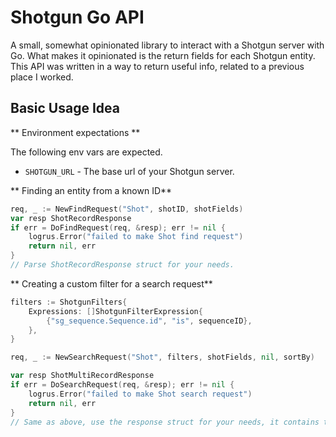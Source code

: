 # Shotgun Go API

A small, somewhat opinionated library to interact with a Shotgun server with Go. What makes it opinionated
is the return fields for each Shotgun entity. This API was written in a way to return useful info,
related to a previous place I worked.


## Basic Usage Idea

** Environment expectations **

The following env vars are expected.

- `SHOTGUN_URL` - The base url of your Shotgun server.

** Finding an entity from a known ID**
```go
req, _ := NewFindRequest("Shot", shotID, shotFields)
var resp ShotRecordResponse
if err = DoFindRequest(req, &resp); err != nil {
    logrus.Error("failed to make Shot find request")
    return nil, err
}
// Parse ShotRecordResponse struct for your needs.
```

** Creating a custom filter for a search request**
```go
filters := ShotgunFilters{
    Expressions: []ShotgunFilterExpression{
        {"sg_sequence.Sequence.id", "is", sequenceID},
    },
}

req, _ := NewSearchRequest("Shot", filters, shotFields, nil, sortBy)

var resp ShotMultiRecordResponse
if err = DoSearchRequest(req, &resp); err != nil {
    logrus.Error("failed to make Shot search request")
    return nil, err
}
// Same as above, use the response struct for your needs, it contains the Shotgun records.
```

